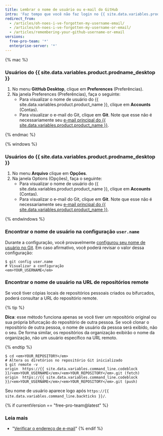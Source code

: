 ```yaml
---
title: Lembrar o nome de usuário ou e-mail do GitHub
intro: 'Faz tempo que você não faz login no {{ site.data.variables.product.product_location }}? Se sim, bem-vindo de volta! Se não lembrar o nome da conta de usuário do {{ site.data.variables.product.product_name }}, siga estas etapas para recuperá-lo.'
redirect_from:
  - /articles/oh-noes-i-ve-forgotten-my-username-email/
  - /articles/oh-noes-i-ve-forgotten-my-username-or-email/
  - /articles/remembering-your-github-username-or-email
versions:
  free-pro-team: '*'
  enterprise-server: '*'
---
```


{% mac %}

### Usuários do {{ site.data.variables.product.prodname_desktop }}

1. No menu **GitHub Desktop**, clique em **Preferences** (Preferências).
2. Na janela Preferences (Preferências), faça o seguinte:
    - Para visualizar o nome de usuário do {{ site.data.variables.product.product_name }}, clique em **Accounts** (Contas).
    - Para visualizar o e-mail do Git, clique em **Git**. Note que esse não é necessariamente seu [e-mail principal do {{ site.data.variables.product.product_name }}](/articles/changing-your-primary-email-address).

{% endmac %}

{% windows %}

### Usuários do {{ site.data.variables.product.prodname_desktop }}

1. No menu **Arquivo** clique em **Opções**.
2. Na janela Options (Opções), faça o seguinte:
    - Para visualizar o nome de usuário do {{ site.data.variables.product.product_name }}, clique em **Accounts** (Contas).
    - Para visualizar o e-mail do Git, clique em **Git**. Note que esse não é necessariamente seu [e-mail principal do {{ site.data.variables.product.product_name }}](/articles/changing-your-primary-email-address).

{% endwindows %}

### Encontrar o nome de usuário na configuração `user.name`

Durante a configuração, você provavelmente [configurou seu nome de usuário no Git](/articles/setting-your-username-in-git). Em caso afirmativo, você poderá revisar o valor dessa configuração:

```shell
$ git config user.name
# Visualizar a configuração
<em>YOUR_USERNAME</em>
```

### Encontrar o nome de usuário na URL de repositórios remote

Se você tiver cópias locais de repositórios pessoais criados ou bifurcados, poderá consultar a URL do repositório remote.

{% tip %}

**Dica**: esse método funciona apenas se você tiver um repositório original ou sua própria bifurcação do repositório de outra pessoa. Se você clonar o repositório de outra pessoa, o nome de usuário da pessoa será exibido, não o seu. De forma similar, os repositórios da organização exibirão o nome da organização, não um usuário específico na URL remoto.

{% endtip %}

```shell
$ cd <em>YOUR_REPOSITORY</em>
# Altera os diretórios no repositório Git inicializado
$ git remote -v
origin  https://{{ site.data.variables.command_line.codeblock }}/<em>YOUR_USERNAME</em>/<em>YOUR_REPOSITORY</em>.git (fetch)
origin  https://{{ site.data.variables.command_line.codeblock }}/<em>YOUR_USERNAME</em>/<em>YOUR_REPOSITORY</em>.git (push)
```

Seu nome de usuário aparece logo após `https://{{ site.data.variables.command_line.backticks }}/`.

{% if currentVersion == "free-pro-team@latest" %}
### Leia mais

- "[Verificar o endereço de e-mail](/articles/verifying-your-email-address)"
{% endif %}
